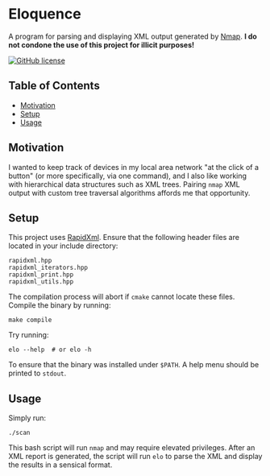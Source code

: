 # Eloquence
A program for parsing and displaying XML output generated by [Nmap](https://nmap.org/). **I do not condone the
use of this project for illicit purposes!**

[![GitHub license](https://img.shields.io/badge/license-MIT-blue.svg)](https://raw.githubusercontent.com/dsw7/Eloquence/master/LICENSE)

## Table of Contents
- [Motivation](#motivation)
- [Setup](#setup)
- [Usage](#usage)

## Motivation
I wanted to keep track of devices in my local area network "at the click of a button" (or more specifically,
via one command), and I also like working with hierarchical data structures such as XML trees. Pairing `nmap`
XML output with custom tree traversal algorithms affords me that opportunity.

## Setup
This project uses [RapidXml](https://rapidxml.sourceforge.net/). Ensure that the following header files are
located in your include directory:
```console
rapidxml.hpp
rapidxml_iterators.hpp
rapidxml_print.hpp
rapidxml_utils.hpp
```
The compilation process will abort if `cmake` cannot locate these files. Compile the binary by running:
```console
make compile
```
Try running:
```console
elo --help  # or elo -h
```
To ensure that the binary was installed under `$PATH`. A help menu should be printed to `stdout`.

## Usage
Simply run:
```console
./scan
```
This bash script will run `nmap` and may require elevated privileges. After an XML report is generated, the
script will run `elo` to parse the XML and display the results in a sensical format.
